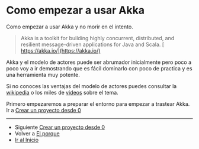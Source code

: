 # Como empezar a usar Akka

Como empezar a usar Akka y no morir en el intento.

> Akka is a toolkit for building highly concurrent, distributed, and resilient message-driven applications for Java and Scala.
[​https://akka.io/​](​https://akka.io/​)

Akka y el modelo de actores puede ser abrumador inicialmente pero poco a poco voy a ir demostrando que es fácil dominarlo con poco de practica y es una herramienta muy potente.

Si no conoces las ventajas del modelo de actores puedes consultar la [wikipedia](https://en.wikipedia.org/wiki/Actor_model) o los miles de [videos](https://www.google.es/search?q=Actor+Model&safe=off&source=lnms&tbm=vid&sa=X&ved=0ahUKEwjsx7TrxZrdAhUPrxoKHcwMAs0Q_AUICygC&biw=2400&bih=1267) sobre el tema.

Primero empezaremos a preparar el entorno para empezar a trastear Akka. Ir a [Crear un proyecto desde 0](./02_init_project.md)

---

- Siguiente [Crear un proyecto desde 0](./02_init_project.md)
- Volver a [El porque](./book/00_why.md)
- [Ir al Inicio](../README.md) 
